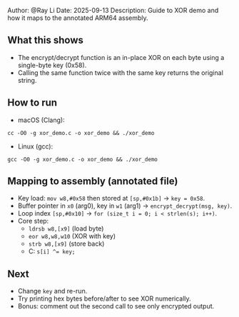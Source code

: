 Author: @Ray Li
Date: 2025-09-13
Description: Guide to XOR demo and how it maps to the annotated ARM64 assembly.

## What this shows
- The encrypt/decrypt function is an in-place XOR on each byte using a single-byte key (0x58).
- Calling the same function twice with the same key returns the original string.

## How to run
- macOS (Clang):
```
cc -O0 -g xor_demo.c -o xor_demo && ./xor_demo
```
- Linux (gcc):
```
gcc -O0 -g xor_demo.c -o xor_demo && ./xor_demo
```

## Mapping to assembly (annotated file)
- Key load: `mov w8,#0x58` then stored at `[sp,#0x1b]` → `key = 0x58`.
- Buffer pointer in `x0` (arg0), key in `w1` (arg1) → `encrypt_decrypt(msg, key)`.
- Loop index `[sp,#0x10]` → `for (size_t i = 0; i < strlen(s); i++)`.
- Core step:
  - `ldrsb w8,[x9]` (load byte)
  - `eor w8,w8,w10` (XOR with key)
  - `strb w8,[x9]` (store back)
  - C: `s[i] ^= key;`

## Next
- Change `key` and re-run.
- Try printing hex bytes before/after to see XOR numerically.
- Bonus: comment out the second call to see only encrypted output.

